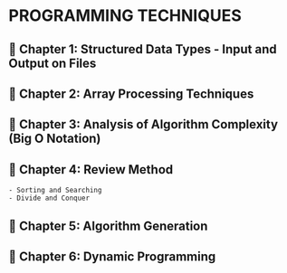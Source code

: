 #           PROGRAMMING TECHNIQUES
## 📕 Chapter 1: Structured Data Types - Input and Output on Files
## 📕 Chapter 2: Array Processing Techniques
## 📕 Chapter 3: Analysis of Algorithm Complexity (Big O Notation)
## 📕 Chapter 4: Review Method
    - Sorting and Searching
    - Divide and Conquer
## 📕 Chapter 5: Algorithm Generation
## 📕 Chapter 6: Dynamic Programming
